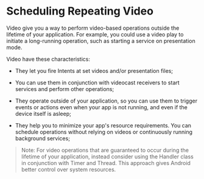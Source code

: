 # Scheduling Repeating Video

Video give you a way to perform video-based operations outside the lifetime of your application. For example, you could use a video play to initiate a long-running operation, such as starting a service on presentation mode.

Video have these characteristics:

* They let you fire Intents at set videos and/or presentation files;

* You can use them in conjunction with videocast receivers to start services and perform other operations;

* They operate outside of your application, so you can use them to trigger events or actions even when your app is not running, and even if the device itself is asleep;

* They help you to minimize your app's resource requirements. You can schedule operations without relying on videos or continuously running background services;

> Note: For video operations that are guaranteed to occur during the lifetime of your application, instead consider using the Handler class in conjunction with Timer and Thread. This approach gives Android better control over system resources.
